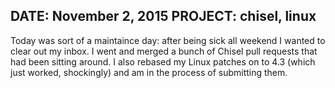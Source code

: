 DATE: November 2, 2015
PROJECT: chisel, linux
------
Today was sort of a maintaince day: after being sick all weekend I wanted to
clear out my inbox.  I went and merged a bunch of Chisel pull requests that had
been sitting around.  I also rebased my Linux patches on to 4.3 (which just
worked, shockingly) and am in the process of submitting them. 
